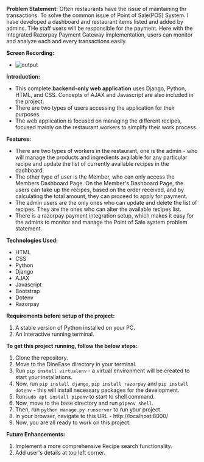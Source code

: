 **Problem Statement:**
Often restaurants have the issue of maintaining thr transactions. To solve the common issue of Point of Sale(POS) System. I have developed a dashboard and restaurant items listed and added by admins. THe staff users will be responsible for the payment. Here with the integrated Razorpay Payment Gateway implementation, users can monitor and analyze each and every transactions easily.

**Screen Recording:**
- ![output](https://github.com/user-attachments/assets/b654da54-a509-4052-b6ff-738ee513fb48)

**Introduction:**
- This complete **backend-only web application** uses Django, Python, HTML, and CSS. Concepts of AJAX and Javascript are also included in the project.
- There are two types of users accessing the application for their purposes. 
- The web application is focused on managing the different recipes, focused mainly on the restaurant workers to simplify their work process. 

**Features:**
- There are two types of workers in the restaurant, one is the admin - who will manage the 
products and ingredients available for any particular recipe and update the list of currently available recipes in the dashboard.
- The other type of user is the Member, who can only access the Members Dashboard Page. On the Member's Dashboard Page, the users can take up the recipes, based on the order received, and by calculating the total amount, they can proceed to apply for payment. 
- The admin users are the only ones who can update and delete the list of recipes. They are the ones who can alter the available recipes list.
- There is a razorpay payment integration setup, which makes it easy for the admins to monitor and manage the Point of Sale system problem statement.

**Technologies Used:**
- HTML 
- CSS
- Python
- Django
- AJAX
- Javascript
- Bootstrap
- Dotenv
- Razorpay

**Requirements before setup of the project:**
1. A stable version of Python installed on your PC.
2. An interactive running terminal.

**To get this project running, follow the below steps:**
1. Clone the repository.
2. Move to the DineEase directory in your terminal. 
3. Run `pip install virtualenv` - a virtual environment will be created to start your installations. 
4. Now, run `pip install django`, `pip install razorpay` and `pip install dotenv` - this will install necessary packages for the development.
5. Run`sudo apt install pipenv` to start to shell command.
6. Now, move to the base directory and run `pipenv shell`.
7. Then, run `python manage.py runserver` to run your project.
8. In your browser, navigate to this URL - http://localhost:8000/
9. Now, you are all ready to work on this project.

**Future Enhancements:**
1. Implement a more comprehensive Recipe search functionality.
2. Add user's details at top left corner.

